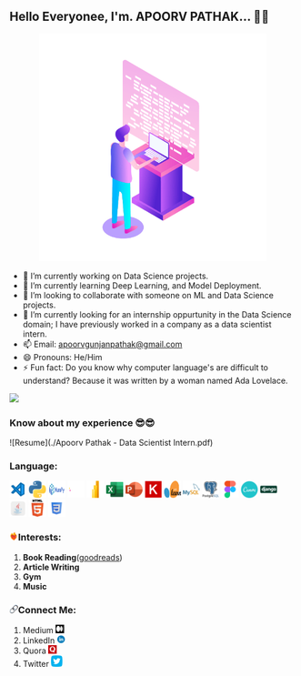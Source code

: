 ## Hello Everyonee, I'm. APOORV PATHAK... 👋👋

<p align = 'center'>
  <img src = './Logo/Computer Developer.gif' alt = 'Apoorv Pathak' width = '400' height = '400'>
</p>

<!--
**ApoorvPathak2003/ApoorvPathak2003** is a ✨ _special_ ✨ repository because its `README.md` (this file) appears on your GitHub profile.
Here are some ideas to get you started:
-->

- 🔭 I’m currently working on Data Science projects.
- 🌱 I’m currently learning Deep Learning, and Model Deployment.
- 👯 I’m looking to collaborate with someone on ML and Data Science projects.
- 🤔 I’m currently looking for an internship oppurtunity in the Data Science domain; I have previously worked in a company as a data scientist intern. 
- 📫 Email: apoorvgunjanpathak@gmail.com
- 😄 Pronouns: He/Him
- ⚡ Fun fact: Do you know why computer language's are difficult to understand? Because it was written by a woman named Ada Lovelace.

![](https://komarev.com/ghpvc/?username=ApoorvPathak2003)

### Know about my experience 😎😎
![Resume](./Apoorv Pathak - Data Scientist Intern.pdf)

### Language:
<img src = './Logo/VS Code.png' alt = 'VS Code' width = '30' height = '30'>
<img src = './Logo/Python.png' alt = 'Python' width = '30' height = '30'>
<img src = './Logo/NumPy.png' alt = 'NumPy' width = '30' height = '30'>
<img src = './Logo/Pandas.svg' alt = 'Pandas' width = '30' height = '30'>
<img src = './Logo/MS Power BI.png' alt = 'MS Power BI' width = '30' height = '30'>
<img src = './Logo/MS Excel.png' alt = 'MS Excel' width = '30' height = '30'>
<img src = './Logo/MS Powerpoint.png' alt = 'MS Powerpoint' width = '30' height = '30'>
<img src = './Logo/Keras.svg' alt = 'Keras' width = '30' height = '30'>
<img src = './Logo/sklearn.svg' alt = 'Sklearn' width = '30' height = '30'>
<img src = './Logo/MySQL.png' alt = 'MySQL' width = '30' height = '30'>
<img src = './Logo/PostgreSQL.png' alt = 'PostgreSQL' width = '30' height = '30'>
<img src = './Logo/Figma.png' alt = 'Figma' width = '30' height = '30'>
<img src = './Logo/Canva.png' alt = 'Canva' width = '30' height = '30'>
<img src = './Logo/Django.png' alt = 'Django' width = '30' height = '30'>
<img src = './Logo/Java.png' alt = 'Java' width = '30' height = '30'>
<img src = './Logo/HTML.png' alt = 'HTML' width = '30' height = '30'>
<img src = './Logo/CSS.png' alt = 'CSS' width = '30' height = '30'>

### <img src = './Logo/Passion.gif' alt = 'Passion' width = '15' height = '15'>Interests:
1. **Book Reading**(<a href = 'https://www.goodreads.com/user/show/164208181-apoorv-gunjan-pathak'>goodreads</a>)
2. **Article Writing**
3. **Gym**
4. **Music**

### <img src = './Logo/Link.png' alt = 'Connect' width = '15' height = '15'>Connect Me:
1. Medium <a href = 'https://medium.com/@apoorvnpathak'><img src = './Medium.png' alt = 'Apoorv Pathak - Medium' width = '15' height = '15'></a>
2. LinkedIn <a href = 'https://www.linkedin.com/in/apoorv-pathak-a3b1931ba/'><img src = './Logo/LinkedIn.png' alt = 'Apoorv Pathak - LinkedIn' width = '15' height = '15'></a>
3. Quora <a href = 'https://www.quora.com/profile/Apoorv-Gunjan-Pathak'><img src = './Logo/Quora.png' alt = 'Apoorv Pathak - Quora' width = '15' height = '15'></a>
3. Twitter <a href = 'https://twitter.com/ApoorvPathak20'><img src = './Logo/twitter.png' alt = 'Apoorv Pathak - Twitter' width = '20' height = '20'></a>
